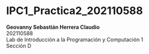 # IPC1_Practica2_202110588
**Geovanny Sebastián Herrera Claudio** <br />
202110588 <br />
Lab de Introducción a la Programación y Computación 1 <br />
Sección D
